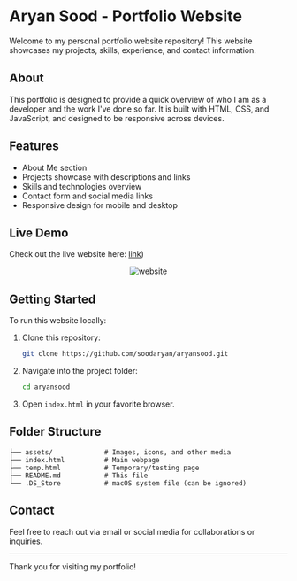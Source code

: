 # Aryan Sood - Portfolio Website

Welcome to my personal portfolio website repository! This website showcases my projects, skills, experience, and contact information.

## About

This portfolio is designed to provide a quick overview of who I am as a developer and the work I've done so far. It is built with HTML, CSS, and JavaScript, and designed to be responsive across devices.

## Features

- About Me section
- Projects showcase with descriptions and links
- Skills and technologies overview
- Contact form and social media links
- Responsive design for mobile and desktop

## Live Demo

Check out the live website here: [link](https://aryansood.vercel.app/))

<p align="center">
  <img src="https://i.ibb.co/4nPPZDT0/Screenshot-2025-05-27-at-3-28-47-AM.png" alt="website"/>
</p>

## Getting Started

To run this website locally:

1. Clone this repository:
   ```bash
   git clone https://github.com/soodaryan/aryansood.git

2. Navigate into the project folder:

   ```bash
   cd aryansood
   ```
3. Open `index.html` in your favorite browser.

## Folder Structure

```
├── assets/             # Images, icons, and other media
├── index.html          # Main webpage
├── temp.html           # Temporary/testing page
├── README.md           # This file
└── .DS_Store           # macOS system file (can be ignored)
```

## Contact

Feel free to reach out via email or social media for collaborations or inquiries.

---

Thank you for visiting my portfolio!


